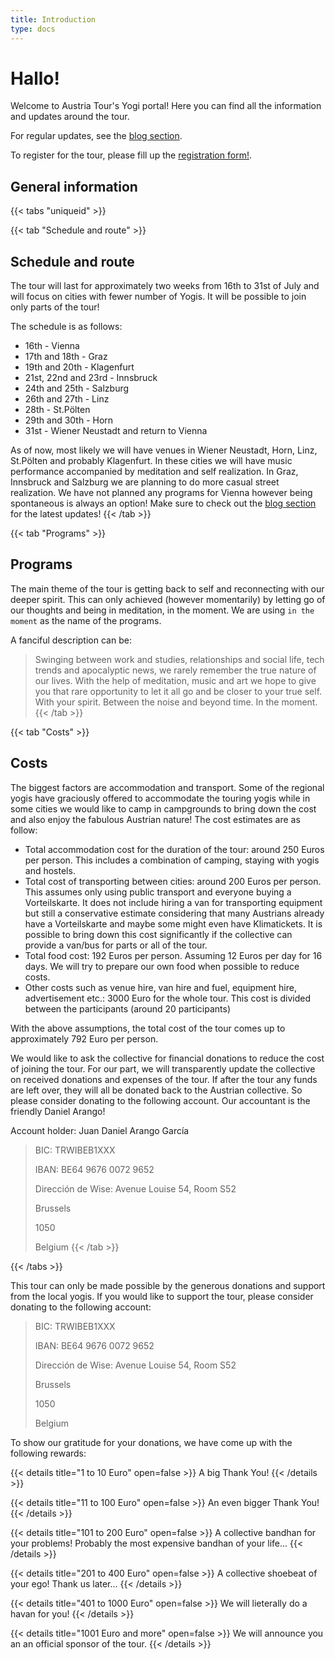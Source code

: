 ```yaml
---
title: Introduction
type: docs
---
```


# Hallo!

Welcome to Austria Tour's Yogi portal! Here you can find all the information and updates around
the tour.

For regular updates, see the [blog section](./posts/_index.md).

To register for the tour, please fill up the [registration form!](https://forms.gle/8ffvTURcSJYZHwNX8).

## General information

{{< tabs "uniqueid" >}}

{{< tab "Schedule and route" >}}
## Schedule and route
The tour will last for approximately two weeks from 16th to 31st of July and will focus on cities with fewer number of Yogis.
It will be possible to join only parts of the tour!

The schedule is as follows:
- 16th - Vienna
- 17th and 18th - Graz
- 19th and 20th - Klagenfurt
- 21st, 22nd and 23rd - Innsbruck
- 24th and 25th - Salzburg
- 26th and 27th - Linz
- 28th - St.Pölten
- 29th and 30th - Horn
- 31st - Wiener Neustadt and return to Vienna

As of now, most likely we will have venues in Wiener Neustadt, Horn, Linz, St.Pölten and probably Klagenfurt.
In these cities we will have music performance accompanied by meditation and self realization.
In Graz, Innsbruck and Salzburg we are planning to do more casual street realization.
We have not planned any programs for Vienna however being spontaneous is always an option!
Make sure to check out the [blog section](./posts/_index.md) for the latest updates!
{{< /tab >}}

{{< tab "Programs" >}}
## Programs
The main theme of the tour is getting back to self and reconnecting with our deeper spirit.
This can only achieved (however momentarily) by letting go of our thoughts and being in meditation,
in the moment. We are using `in the moment` as the name of the programs.

A fanciful description can be:
>Swinging between work and studies, relationships and social life, tech trends and apocalyptic news,
>we rarely remember the true nature of our lives.
>With the help of meditation, music and art we hope to give you that rare opportunity to let it all go and be closer to
>your true self. With your spirit. Between the noise and beyond time. In the moment.
{{< /tab >}}

{{< tab "Costs" >}}
## Costs
The biggest factors are accommodation and transport. Some of the regional yogis have graciously offered to accommodate
the touring yogis while in some cities we would like to camp in campgrounds to bring down the cost and also enjoy the
fabulous Austrian nature! The cost estimates are as follow:
- Total accommodation cost for the duration of the tour: around 250 Euros per person.
    This includes a combination of camping, staying with yogis and hostels.
- Total cost of transporting between cities: around 200 Euros per person. This assumes only using public transport and
    everyone buying a Vorteilskarte. It does not include hiring a van for transporting equipment but still a conservative
    estimate considering that many Austrians already have a Vorteilskarte and maybe some might even have Klimatickets.
    It is possible to bring down this cost significantly if the collective can provide a van/bus for parts or all of the tour.
- Total food cost: 192 Euros per person. Assuming 12 Euros per day for 16 days. We will try to prepare our own food when possible to reduce costs.
- Other costs such as venue hire, van hire and fuel, equipment hire, advertisement etc.:
    3000 Euro for the whole tour. This cost is divided between the participants (around 20 participants)

With the above assumptions, the total cost of the tour comes up to approximately 792 Euro per person.

We would like to ask the collective for financial donations to reduce the cost of joining the tour.
For our part, we will transparently update the collective on received donations and expenses of the tour.
If after the tour any funds are left over, they will all be donated back to the Austrian collective.
So please consider donating to the following account. Our accountant is the friendly Daniel Arango!

Account holder: Juan Daniel Arango García

>BIC: TRWIBEB1XXX
>
>IBAN: BE64 9676 0072 9652
>
>Dirección de Wise: Avenue Louise 54, Room S52
>
>Brussels
>
>1050
>
>Belgium
{{< /tab >}}

{{< /tabs >}}

This tour can only be made possible by the generous donations and support from the local yogis.
If you would like to support the tour, please consider donating to the following account:
>BIC: TRWIBEB1XXX
>
>IBAN: BE64 9676 0072 9652
>
>Dirección de Wise: Avenue Louise 54, Room S52
>
>Brussels
>
>1050
>
>Belgium

To show our gratitude for your donations, we have come up with the following rewards:

{{< details title="1 to 10 Euro" open=false >}}
A big Thank You!
{{< /details >}}

{{< details title="11 to 100 Euro" open=false >}}
An even bigger Thank You!
{{< /details >}}

{{< details title="101 to 200 Euro" open=false >}}
A collective bandhan for your problems! Probably the most expensive bandhan of your life...
{{< /details >}}

{{< details title="201 to 400 Euro" open=false >}}
A collective shoebeat of your ego! Thank us later...
{{< /details >}}

{{< details title="401 to 1000 Euro" open=false >}}
We will lieterally do a havan for you!
{{< /details >}}

{{< details title="1001 Euro and more" open=false >}}
We will announce you an an official sponsor of the tour.
{{< /details >}}
